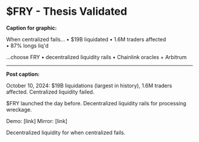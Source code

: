 # $FRY - Thesis Validated

**Caption for graphic:**

When centralized fails...
• $19B liquidated
• 1.6M traders affected  
• 87% longs liq'd

...choose FRY
• decentralized liquidity rails
• Chainlink oracles + Arbitrum

---

**Post caption:**

October 10, 2024: $19B liquidations (largest in history), 1.6M traders affected. Centralized liquidity failed. 

$FRY launched the day before. Decentralized liquidity rails for processing wreckage.

Demo: [link]
Mirror: [link]

Decentralized liquidity for when centralized fails.

